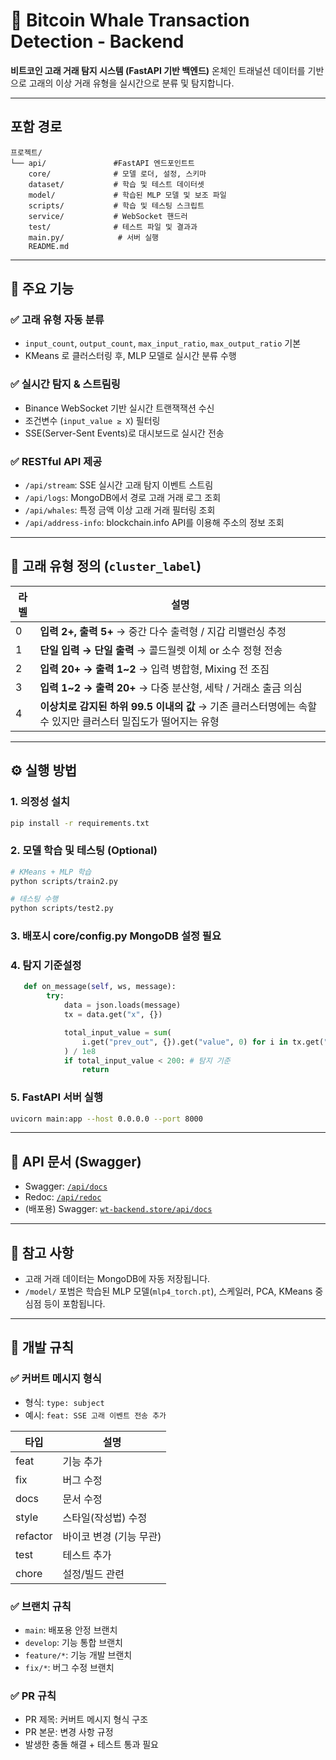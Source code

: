 # 🐋 Bitcoin Whale Transaction Detection - Backend

**비트코인 고래 거래 탐지 시스템 (FastAPI 기반 백엔드)**
온체인 트래널션 데이터를 기반으로 고래의 이상 거래 유형을 실시간으로 분류 및 탐지합니다.

---

## 포함 경로

```
프로젝트/
└── api/               #FastAPI 엔드포인트트
    core/              # 모델 로더, 설정, 스키마
    dataset/           # 학습 및 테스트 데이터셋
    model/             # 학습된 MLP 모델 및 보조 파일
    scripts/           # 학습 및 테스팅 스크립트
    service/           # WebSocket 핸드러
    test/              # 테스트 파일 및 결과과
    main.py/            # 서버 실행
    README.md
```

---

## 🚀 주요 기능

### ✅ 고래 유형 자동 분류

* `input_count`, `output_count`, `max_input_ratio`, `max_output_ratio` 기본
* KMeans 로 클러스터링 후, MLP 모델로 실시간 분류 수행

### ✅ 실시간 탐지 & 스트림링

* Binance WebSocket 기반 실시간 트랜잭잭션 수신
* 조건변수 (`input_value ≥ X`) 필터링
* SSE(Server-Sent Events)로 대시보드로 실시간 전송

### ✅ RESTful API 제공

* `/api/stream`: SSE 실시간 고래 탐지 이벤트 스트림
* `/api/logs`: MongoDB에서 경로 고래 거래 로그 조회
* `/api/whales`: 특정 금액 이상 고래 거래 필터링 조회
* `/api/address-info`: blockchain.info API를 이용해 주소의 정보 조회

---

## 🧠 고래 유형 정의 (`cluster_label`)

| 라벨 | 설명 |
|------|------|
| 0 | **입력 2+, 출력 5+** → 중간 다수 출력형 / 지갑 리밸런싱 추정 |
| 1 | **단일 입력 → 단일 출력** → 콜드월렛 이체 or 소수 정형 전송 |
| 2 | **입력 20+ → 출력 1~2** → 입력 병합형, Mixing 전 조짐 |
| 3 | **입력 1~2 → 출력 20+** → 다중 분산형, 세탁 / 거래소 출금 의심 |
| 4 | **이상치로 감지된 하위 99.5 이내의 값** → 기존 클러스터명에는 속할 수 있지만 클러스터 밀집도가 떨어지는 유형 |

---

## ⚙️ 실행 방법

### 1. 의정성 설치

```bash
pip install -r requirements.txt
```

### 2. 모델 학습 및 테스팅 (Optional)

```bash
# KMeans + MLP 학습
python scripts/train2.py

# 테스팅 수행
python scripts/test2.py
```

### 3. 배포시 core/config.py MongoDB 설정 필요

### 4. 탐지 기준설정
```config.py
   def on_message(self, ws, message):
        try:
            data = json.loads(message)
            tx = data.get("x", {})

            total_input_value = sum(
                i.get("prev_out", {}).get("value", 0) for i in tx.get("inputs", [])
            ) / 1e8
            if total_input_value < 200: # 탐지 기준
                return
```

### 5. FastAPI 서버 실행

```bash
uvicorn main:app --host 0.0.0.0 --port 8000
```

---

## 📘 API 문서 (Swagger)

* Swagger: [`/api/docs`](http://localhost:8000/api/docs) 
* Redoc: [`/api/redoc`](http://localhost:8000/api/redoc)
* (배포용) Swagger: [`wt-backend.store/api/docs`](https://wt-backend.store/api/docs)
---

## 🧪 참고 사항

* 고래 거래 데이터는 MongoDB에 자동 저장됩니다.
* `/model/` 포범은 학습된 MLP 모델(`mlp4_torch.pt`), 스케일러, PCA, KMeans 중심점 등이 포함됩니다.

---

## 🔧 개발 규칙

### ✅ 커버트 메시지 형식

* 형식: `type: subject`
* 예시: `feat: SSE 고래 이벤트 전송 추가`

| 타입       | 설명             |
| -------- | -------------- |
| feat     | 기능 추가          |
| fix      | 버그 수정          |
| docs     | 문서 수정          |
| style    | 스타일(작성법) 수정    |
| refactor | 바이코 변경 (기능 무관) |
| test     | 테스트 추가         |
| chore    | 설정/빌드 관련       |

### ✅ 브랜치 규칙

* `main`: 배포용 안정 브랜치
* `develop`: 기능 통합 브랜치
* `feature/*`: 기능 개발 브랜치
* `fix/*`: 버그 수정 브랜치

### ✅ PR 규칙

* PR 제목: 커버트 메시지 형식 구조
* PR 본문: 변경 사항 규정
* 발생한 충돌 해결 + 테스트 통과 필요
